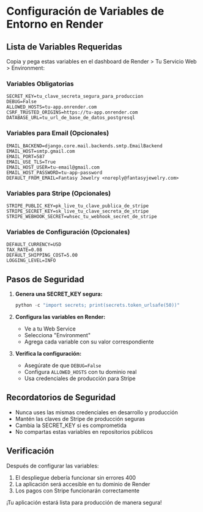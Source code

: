 # Configuración de Variables de Entorno en Render

## Lista de Variables Requeridas

Copia y pega estas variables en el dashboard de Render > Tu Servicio Web > Environment:

### Variables Obligatorias
```
SECRET_KEY=tu_clave_secreta_segura_para_produccion
DEBUG=False
ALLOWED_HOSTS=tu-app.onrender.com
CSRF_TRUSTED_ORIGINS=https://tu-app.onrender.com
DATABASE_URL=tu_url_de_base_de_datos_postgresql
```

### Variables para Email (Opcionales)
```
EMAIL_BACKEND=django.core.mail.backends.smtp.EmailBackend
EMAIL_HOST=smtp.gmail.com
EMAIL_PORT=587
EMAIL_USE_TLS=True
EMAIL_HOST_USER=tu-email@gmail.com
EMAIL_HOST_PASSWORD=tu-app-password
DEFAULT_FROM_EMAIL=Fantasy Jewelry <noreply@fantasyjewelry.com>
```

### Variables para Stripe (Opcionales)
```
STRIPE_PUBLIC_KEY=pk_live_tu_clave_publica_de_stripe
STRIPE_SECRET_KEY=sk_live_tu_clave_secreta_de_stripe
STRIPE_WEBHOOK_SECRET=whsec_tu_webhook_secret_de_stripe
```

### Variables de Configuración (Opcionales)
```
DEFAULT_CURRENCY=USD
TAX_RATE=0.08
DEFAULT_SHIPPING_COST=5.00
LOGGING_LEVEL=INFO
```

## Pasos de Seguridad

1. **Genera una SECRET_KEY segura:**
   ```python
   python -c "import secrets; print(secrets.token_urlsafe(50))"
   ```

2. **Configura las variables en Render:**
   - Ve a tu Web Service
   - Selecciona "Environment"
   - Agrega cada variable con su valor correspondiente

3. **Verifica la configuración:**
   - Asegúrate de que `DEBUG=False`
   - Configura `ALLOWED_HOSTS` con tu dominio real
   - Usa credenciales de producción para Stripe

## Recordatorios de Seguridad

- Nunca uses las mismas credenciales en desarrollo y producción
- Mantén las claves de Stripe de producción seguras
- Cambia la SECRET_KEY si es comprometida
- No compartas estas variables en repositorios públicos

## Verificación

Después de configurar las variables:
1. El despliegue debería funcionar sin errores 400
2. La aplicación será accesible en tu dominio de Render
3. Los pagos con Stripe funcionarán correctamente

¡Tu aplicación estará lista para producción de manera segura!
